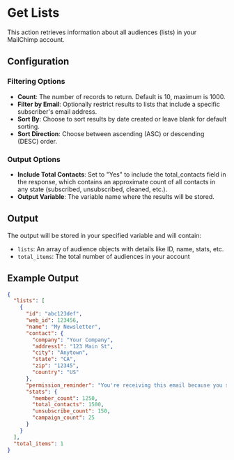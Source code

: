 # Get Lists

This action retrieves information about all audiences (lists) in your MailChimp account.

## Configuration

### Filtering Options

- **Count**: The number of records to return. Default is 10, maximum is 1000.
- **Filter by Email**: Optionally restrict results to lists that include a specific subscriber's email address.
- **Sort By**: Choose to sort results by date created or leave blank for default sorting.
- **Sort Direction**: Choose between ascending (ASC) or descending (DESC) order.

### Output Options

- **Include Total Contacts**: Set to "Yes" to include the total_contacts field in the response, which contains an approximate count of all contacts in any state (subscribed, unsubscribed, cleaned, etc.).
- **Output Variable**: The variable name where the results will be stored.

## Output

The output will be stored in your specified variable and will contain:

- `lists`: An array of audience objects with details like ID, name, stats, etc.
- `total_items`: The total number of audiences in your account

## Example Output

```json
{
  "lists": [
    {
      "id": "abc123def",
      "web_id": 123456,
      "name": "My Newsletter",
      "contact": {
        "company": "Your Company",
        "address1": "123 Main St",
        "city": "Anytown",
        "state": "CA",
        "zip": "12345",
        "country": "US"
      },
      "permission_reminder": "You're receiving this email because you signed up for updates.",
      "stats": {
        "member_count": 1250,
        "total_contacts": 1500,
        "unsubscribe_count": 150,
        "campaign_count": 25
      }
    }
  ],
  "total_items": 1
}
```